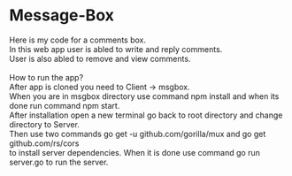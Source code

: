 # Message-Box
Here is my code for a comments box.<br>
In this web app user is abled to write and reply comments.<br>
User is also abled to remove and view comments.<br>
<br>
How to run the app?<br>
After app is cloned you need to Client -> msgbox.<br>
When you are in msgbox directory use command npm install and when its done run command npm start.<br>
After installation open a new terminal go back to root directory and change directory to Server.<br>
Then use two commands go get -u github.com/gorilla/mux and go get github.com/rs/cors<br>
to install server dependencies. When it is done use command go run server.go to run the server.


